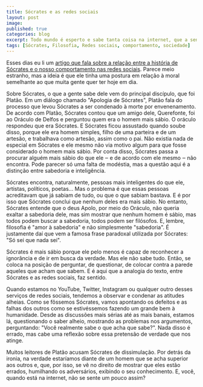 ```yaml
---
title: Sócrates e as redes sociais
layout: post
image:
published: true
categories: blog
excerpt: Todo mundo é esperto e sabe tanta coisa na internet, que a sensação é de encontrar um Sócrates em cada post do Twitter ou comentário no YouTube. Será que isso é bom?
tags: [Sócrates, Filosofia, Redes sociais, comportamento, sociedade]
---
```


Esses dias eu li um [artigo que fala sobre a relação entre a história de Sócrates e o nosso comportamento nas redes sociais](https://qz.com/1599699/socrates-shows-why-moral-posturing-on-social-media-is-so-annoying/). Parece meio estranho, mas a ideia é que ele tinha uma postura em relação à moral semelhante ao que muita gente quer ter hoje em dia.

Sobre Sócrates, o que a gente sabe dele vem do principal discípulo, que foi Platão. Em um diálogo chamado "Apologia de Sócrates", Platão fala do processo que levou Sócrates a ser condenado à morte por envenenamento. De acordo com Platão, Sócrates contou que um amigo dele, Querefonte, foi ao Oráculo de Delfos e perguntou quem era o homem mais sábio. O oráculo respondeu que era Sócrates. E Sócrates ficou assustado quando soube disso, porque ele era homem simples, filho de uma parteira e de um artesão, e trabalhava como artesão, assim como o pai. Não existia nada de especial em Sócrates e ele mesmo não via motivo algum para que fosse considerado o homem mais sábio. Por conta disso, Sócrates passa a procurar alguém mais sábio do que ele ‒ e de acordo com ele mesmo ‒ não encontra. Pode parecer só uma falta de modéstia, mas a questão aqui é a distinção entre sabedoria e inteligência. 

Sócrates encontra, naturalmente, pessoas mais inteligentes do que ele, artistas, políticos, poetas... Mas o problema é que essas pessoas acreditavam que já sabiam de tudo, ou que o que sabiam bastava. E é por isso que Sócrates conclui que nenhum deles era mais sábio. No entanto, Sócrates entende que o deus Apolo, por meio do Oráculo, não queria exaltar a sabedoria dele, mas sim mostrar que nenhum homem é sábio, mas todos podem buscar a sabedoria, todos podem ser filósofos. E, lembre, filosofia é "amor à sabedoria" e não simplesmente "sabedoria". É justamente daí que vem a famosa frase paradoxal utilizada por Sócrates: "Só sei que nada sei".

Sócrates é mais sábio porque ele pelo menos é capaz de reconhecer a ignorância e de ir em busca da verdade. Mas ele não sabe tudo. Então, se coloca na posição de perguntar, de questionar, de colocar contra a parede aqueles que acham que sabem. E é aqui que a analogia do texto, entre Sócrates e as redes sociais, faz sentido.

Quando estamos no YouTube, Twitter, Instagram ou qualquer outro desses serviços de redes sociais, tendemos a observar e condenar as atitudes alheias. Como se fôssemos Sócrates, vamos apontando os defeitos e as falhas dos outros como se estivéssemos fazendo um grande bem à humanidade. Desde as discussões mais sérias até as mais banais, estamos lá, questionando o saber alheio, mostrando as problemas nos argumentos, perguntando: "Você realmente sabe o que acha que sabe?". Nada disso é errado, mas cabe uma reflexão sobre essa pretensão de verdade que nos atinge. 

Muitos leitores de Platão acusam Sócrates de dissimulação. Por detrás da ironia, na verdade estaríamos diante de um homem que se acha superior aos outros e, que, por isso, se vê no direito de mostrar que eles estão errados, humilhando os adversários, exibindo o seu conhecimento. E, você, quando está na internet, não se sente um pouco assim?
